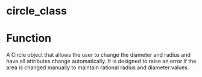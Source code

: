 # circle_class
# Function
A Circle object that allows the user to change the diameter and radius and have all attributes change automatically. It is designed to raise an error if the area is changed manually to maintain rational radius and diameter values.

